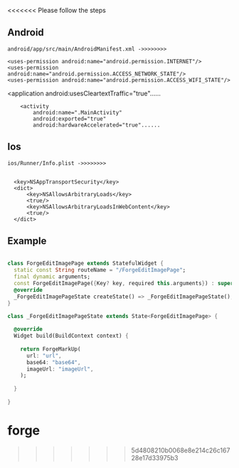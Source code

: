 <<<<<<< Please follow the steps

## Android

    android/app/src/main/AndroidManifest.xml ->>>>>>>>

    <uses-permission android:name="android.permission.INTERNET"/>
    <uses-permission android:name="android.permission.ACCESS_NETWORK_STATE"/>
    <uses-permission android:name="android.permission.ACCESS_WIFI_STATE"/>


   <application
        android:usesCleartextTraffic="true"......

        <activity
            android:name=".MainActivity"
            android:exported="true"
            android:hardwareAccelerated="true"......



## Ios

    ios/Runner/Info.plist ->>>>>>>>


      <key>NSAppTransportSecurity</key>
      <dict>
          <key>NSAllowsArbitraryLoads</key>
          <true/>
          <key>NSAllowsArbitraryLoadsInWebContent</key>
          <true/>
      </dict>


## Example

```dart

class ForgeEditImagePage extends StatefulWidget {
  static const String routeName = "/ForgeEditImagePage";
  final dynamic arguments;
  const ForgeEditImagePage({Key? key, required this.arguments}) : super(key: key);
  @override
  _ForgeEditImagePageState createState() => _ForgeEditImagePageState();
}

class _ForgeEditImagePageState extends State<ForgeEditImagePage> {
  
  @override
  Widget build(BuildContext context) {
    
    return ForgeMarkUp(
      url: "url",
      base64: "base64",
      imageUrl: "imageUrl",
    );
    
  }
  
}

```





# forge
>>>>>>> 5d4808210b0068e8e214c26c16728e17d33975b3
